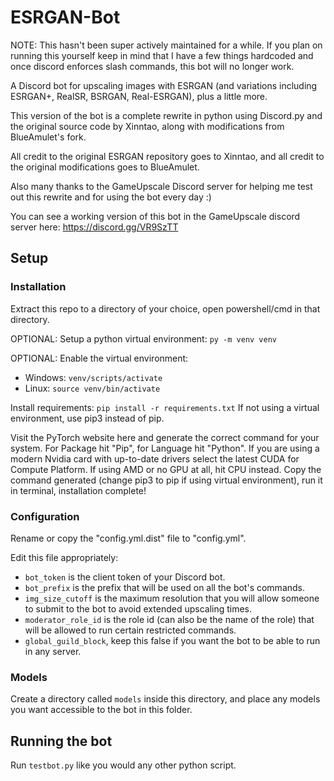 # ESRGAN-Bot

NOTE: This hasn't been super actively maintained for a while. If you plan on running this yourself keep in mind that I have a few things hardcoded and once discord enforces slash commands, this bot will no longer work.

A Discord bot for upscaling images with ESRGAN (and variations including ESRGAN+, RealSR, BSRGAN, Real-ESRGAN), plus a little more.

This version of the bot is a complete rewrite in python using Discord.py and the original source code by Xinntao, along with modifications from BlueAmulet's fork.

All credit to the original ESRGAN repository goes to Xinntao, and all credit to the original modifications goes to BlueAmulet.

Also many thanks to the GameUpscale Discord server for helping me test out this rewrite and for using the bot every day :)

You can see a working version of this bot in the GameUpscale discord server here: https://discord.gg/VR9SzTT

## Setup

### Installation

Extract this repo to a directory of your choice, open powershell/cmd in that directory.

OPTIONAL: Setup a python virtual environment: `py -m venv venv`

OPTIONAL: Enable the virtual environment:
- Windows: `venv/scripts/activate`
- Linux: `source venv/bin/activate`

Install requirements: `pip install -r requirements.txt`
If not using a virtual environment, use pip3 instead of pip.

Visit the PyTorch website here and generate the correct command for your system.
For Package hit "Pip", for Language hit "Python".
If you are using a modern Nvidia card with up-to-date drivers select the latest CUDA for Compute Platform.
If using AMD or no GPU at all, hit CPU instead.
Copy the command generated (change pip3 to pip if using virtual environment), run it in terminal, installation complete!

### Configuration

Rename or copy the "config.yml.dist" file to "config.yml".

Edit this file appropriately:
-   `bot_token` is the client token of your Discord bot.
-   `bot_prefix` is the prefix that will be used on all the bot's commands.
-   `img_size_cutoff` is the maximum resolution that you will allow someone to submit to the bot to avoid extended upscaling times.
-   `moderator_role_id` is the role id (can also be the name of the role) that will be allowed to run certain restricted commands.
-   `global_guild_block`, keep this false if you want the bot to be able to run in any server.

### Models

Create a directory called `models` inside this directory, and place any models you want accessible to the bot in this folder.

## Running the bot

Run `testbot.py` like you would any other python script.

